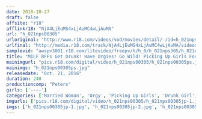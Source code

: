 ```yaml
---
date: 2018-10-27
draft: false
affsite: "r18"
afflinkr18: "NjA4LjEuMS4xLjAuMC4wLjAuMA"
url: "h_021nps00305"
urloriginal: "http://www.r18.com/videos/vod/movies/detail/-/id=h_021nps00305"
urlfinal: "http://media.r18.com/track/NjA4LjEuMS4xLjAuMC4wLjAuMA/videos/vod/movies/detail/-/id=h_021nps00305"
samplevid: "awspv3001.r18.com/litevideo/freepv/h/h_0/h_021nps305/h_021nps305_dmb_w.mp4"
title: "MILF BFFs Get Drunk! Have Orgies! Go Wild! Picking Up Girls For Creampies 20 Girls, Four Hour Highlights Collection 2"
mainimgurl: "pics.r18.com/digital/video/h_021nps00305/h_021nps00305ps.jpg"
mainimgs: "h_021nps00305ps.jpg"
releasedate: "Oct. 21, 2016"
duration: 240
productioncomp: "Peters"
girls: ['----']
categories: ['Married Woman', 'Orgy', 'Picking Up Girls', 'Drunk Girl', 'Creampie', 'Compilation', 'Over 4 Hours', 'Hi-Def']
imgurls: ['pics.r18.com/digital/video/h_021nps00305/h_021nps00305jp-1.jpg', 'pics.r18.com/digital/video/h_021nps00305/h_021nps00305jp-2.jpg', 'pics.r18.com/digital/video/h_021nps00305/h_021nps00305jp-3.jpg', 'pics.r18.com/digital/video/h_021nps00305/h_021nps00305jp-4.jpg', 'pics.r18.com/digital/video/h_021nps00305/h_021nps00305jp-5.jpg', 'pics.r18.com/digital/video/h_021nps00305/h_021nps00305jp-6.jpg', 'pics.r18.com/digital/video/h_021nps00305/h_021nps00305jp-7.jpg', 'pics.r18.com/digital/video/h_021nps00305/h_021nps00305jp-8.jpg', 'pics.r18.com/digital/video/h_021nps00305/h_021nps00305jp-9.jpg', 'pics.r18.com/digital/video/h_021nps00305/h_021nps00305jp-10.jpg', 'pics.r18.com/digital/video/h_021nps00305/h_021nps00305jp-11.jpg', 'pics.r18.com/digital/video/h_021nps00305/h_021nps00305jp-12.jpg', 'pics.r18.com/digital/video/h_021nps00305/h_021nps00305jp-13.jpg', 'pics.r18.com/digital/video/h_021nps00305/h_021nps00305jp-14.jpg', 'pics.r18.com/digital/video/h_021nps00305/h_021nps00305jp-15.jpg', 'pics.r18.com/digital/video/h_021nps00305/h_021nps00305jp-16.jpg', 'pics.r18.com/digital/video/h_021nps00305/h_021nps00305jp-17.jpg', 'pics.r18.com/digital/video/h_021nps00305/h_021nps00305jp-18.jpg', 'pics.r18.com/digital/video/h_021nps00305/h_021nps00305jp-19.jpg', 'pics.r18.com/digital/video/h_021nps00305/h_021nps00305jp-20.jpg']
imgs: ['h_021nps00305jp-1.jpg', 'h_021nps00305jp-2.jpg', 'h_021nps00305jp-3.jpg', 'h_021nps00305jp-4.jpg', 'h_021nps00305jp-5.jpg', 'h_021nps00305jp-6.jpg', 'h_021nps00305jp-7.jpg', 'h_021nps00305jp-8.jpg', 'h_021nps00305jp-9.jpg', 'h_021nps00305jp-10.jpg', 'h_021nps00305jp-11.jpg', 'h_021nps00305jp-12.jpg', 'h_021nps00305jp-13.jpg', 'h_021nps00305jp-14.jpg', 'h_021nps00305jp-15.jpg', 'h_021nps00305jp-16.jpg', 'h_021nps00305jp-17.jpg', 'h_021nps00305jp-18.jpg', 'h_021nps00305jp-19.jpg', 'h_021nps00305jp-20.jpg']
---
```

